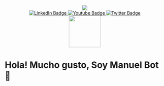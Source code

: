 <div id="header" align="center">
  
  <img src="https://media-exp1.licdn.com/dms/image/D4E16AQHygfXmMbP8lA/profile-displaybackgroundimage-shrink_350_1400/0/1665969218713?e=1672876800&v=beta&t=IMTpqCGOBDSTDNh5pbQJDYBSkMKqJ-u_XlWgvJ_T7Ls"/>
</div>

<div id="badges"align="center">
  <a href="https://www.linkedin.com/in/manuelbot59/" target="_blank"rel=" noopener noreferrer">
    <img src="https://img.shields.io/badge/LinkedIn-blue?style=for-the-badge&logo=linkedin&logoColor=white" alt="LinkedIn Badge"/>
  </a>
  <a href="https://www.youtube.com/channel/UCTAp48-EdoXnnubGHcXTN9A" target="_blank"rel=" noopener noreferrer">
    <img src="https://img.shields.io/badge/YouTube-red?style=for-the-badge&logo=youtube&logoColor=white" alt="Youtube Badge"/>
  </a>
  <a href="https://twitter.com/ManuelBot59" target="_blank"rel=" noopener noreferrer">
    <img src="https://img.shields.io/badge/Twitter-blue?style=for-the-badge&logo=twitter&logoColor=white" alt="Twitter Badge"/>
  </a>
    <br>
  <img src="https://komarev.com/ghpvc/?username=ManuelBot59&label=PROFILE+VIEWS" width="100px"/>
</div>


<h1>
  Hola! Mucho gusto, Soy Manuel Bot 👋
</h1>
